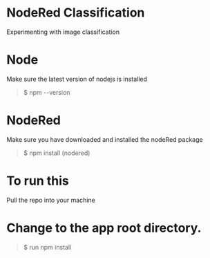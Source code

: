 # NodeRed Classification
Experimenting with image classification

# Node
Make sure the latest version of nodejs is installed
>$ npm --version

# NodeRed
Make sure you have downloaded and installed the nodeRed package
>$ npm install (nodered)

# To run this
Pull the repo into your machine

# Change to the app root directory.
>$ run npm install

